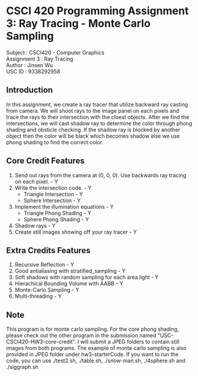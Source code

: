 # CSCI 420 Programming Assignment 3: Ray Tracing - Monte Carlo Sampling

Subject             : CSCI420 - Computer Graphics <br>
Assignment 3        : Ray Tracing                 <br>
Author              : Jinsen Wu                   <br>
USC ID              : 9338292958                  <br>

## Introduction
In this assignment, we create a ray tracer that utilize backward ray casting from camera.  We will shoot rays to the image panel on each pixels and trace the rays to their intersection with the cloest objects.  After we find the intersections, we will cast shadow ray to determine the color through phong shading and obsticle checking.  If the shadow ray is blocked by another object then the color will be black which becomes shadow else we use phong shading to find the correct color.

## Core Credit Features
1. Send out rays from the camera at (0, 0, 0).  Use backwards ray tracing on each pixel.    -   Y
2. Write the intersection code.                                                             -   Y
    - Triangle Intersection                                                                 -   Y
    - Sphere Intersection                                                                   -   Y
3. Implement the illumination equations                                                     -   Y
    - Triangle Phong Shading                                                                -   Y
    - Sphere Phong Shading                                                                  -   Y
4. Shadow rays                                                                              -   Y
5. Create still images showing off your ray tracer                                          -   Y

## Extra Credits Features
1. Recursive Reflection                                                                     -   Y
2. Good antialiasing with stratified_sampling                                               -   Y
3. Soft shadows with random sampling for each area light                                    -   Y
4. Hierachical Bounding Volume with AABB                                                    -   Y
5. Monte-Carlo Sampling                                                                     -   Y
6. Multi-threading                                                                          -   Y

## Note
This program is for monte carlo sampling.  For the core phong shading, please check out the other program in the submission named "USC-CSCI420-HW3-core-credit".  I will submit a JPEG folders to contain still images from both programs.  The example of monte carlo sampling is also provided in JPEG folder under hw3-starterCode.  If you want to run the code, you can use ./test2.sh, ./table.sh, ./snow-man.sh, ./4sphere.sh and ./siggraph.sh
